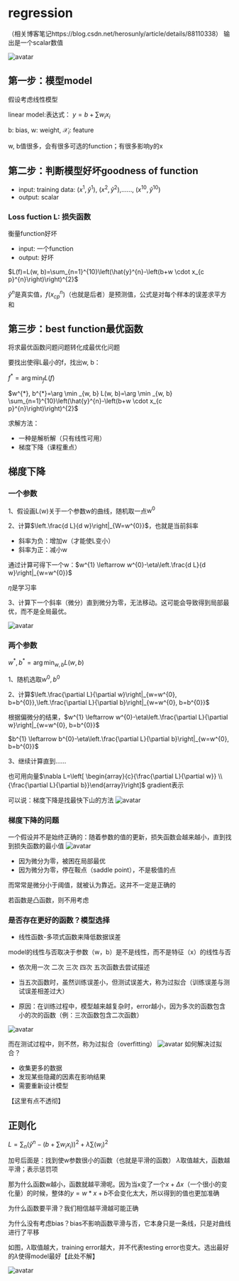 # regression
（相关博客笔记https://blog.csdn.net/herosunly/article/details/88110338）
输出是一个scalar数值

![avatar](pic/1.png)

## 第一步：模型model
假设考虑线性模型

linear model:表达式：
$y=b+\sum w_{i} x_{i}$

b: bias, w: weight, $\mathcal{X}_{i}$: feature

w, b值很多，会有很多可选的function；有很多影响y的x

## 第二步：判断模型好坏goodness of function

* input: training data: $\left(x^{1}, \hat{y}^{1}\right)$, $\left(x^{2}, \hat{y}^{2}\right)$,……, $\left(x^{10}, \hat{y}^{10}\right)$
* output: scalar
### Loss fuction L: 损失函数
衡量function好坏

* input: 一个function
* output: 好坏

$L(f)=L(w, b)=\sum_{n=1}^{10}\left(\hat{y}^{n}-\left(b+w \cdot x_{c p}^{n}\right)\right)^{2}$

$\hat{y}^{n}$是真实值，$f\left(x_{c p}^{n}\right)$（也就是后者）是预测值，公式是对每个样本的误差求平方和

## 第三步：best function最优函数

将求最优函数问题问题转化成最优化问题

要找出使得L最小的f，找出w, b：

$f^{*}=\arg \min _{f} L(f)$

$w^{*}, b^{*}=\arg \min _{w, b} L(w, b)=\arg \min _{w, b} \sum_{n=1}^{10}\left(\hat{y}^{n}-\left(b+w \cdot x_{c p}^{n}\right)\right)^{2}$

求解方法：

* 一种是解析解（只有线性可用）
* 梯度下降（课程重点）

## 梯度下降

### 一个参数

1、假设画L(w)关于一个参数w的曲线，随机取一点$\mathrm{w}^{0}$

2、计算$\left.\frac{d L}{d w}\right|_{W=w^{0}}$，也就是当前斜率
* 斜率为负：增加w（才能使L变小）
* 斜率为正：减小w

通过计算可得下一个w：$w^{1} \leftarrow w^{0}-\eta\left.\frac{d L}{d w}\right|_{w=w^{0}}$

$\eta$是学习率

3、计算下一个斜率（微分）直到微分为零，无法移动。这可能会导致得到局部最优，而不是全局最优。

![avatar](pic/2.png)

### 两个参数
$w^{*}, b^{*}=\arg \min _{w, b} L(w, b)$

1、随机选取$w^{0}, b^{0}$

2、计算$\left.\frac{\partial L}{\partial w}\right|_{w=w^{0}, b=b^{0}},\left.\frac{\partial L}{\partial b}\right|_{w=w^{0}, b=b^{0}}$

根据偏微分的结果，$w^{1} \leftarrow w^{0}-\eta\left.\frac{\partial L}{\partial w}\right|_{w=w^{0}, b=b^{0}}$

$b^{1} \leftarrow b^{0}-\eta\left.\frac{\partial L}{\partial b}\right|_{w=w^{0}, b=b^{0}}$

3、继续计算直到……

也可用向量$\nabla L=\left[ \begin{array}{c}{\frac{\partial L}{\partial w}} \\ {\frac{\partial L}{\partial b}}\end{array}\right]$ gradient表示

可以说：梯度下降是找最快下山的方法
![avatar](pic/3.png)

### 梯度下降的问题

一个假设并不是始终正确的：随着参数的值的更新，损失函数会越来越小，直到找到损失函数的最小值
![avatar](pic/4.png)

* 因为微分为零，被困在局部最优
* 因为微分为零，停在鞍点（saddle point），不是极值的点

而常常是微分小于阈值，就被认为靠近。这并不一定是正确的

若函数是凸函数，则不用考虑

### 是否存在更好的函数？模型选择

* 线性函数-多项式函数来降低数据误差

model的线性与否取决于参数（w，b）是不是线性，而不是特征（x）的线性与否

* 依次用一次 二次 三次 四次 五次函数去尝试描述

* 当五次函数时，虽然训练误差小，但测试误差大，称为过拟合（训练误差与测试误差相差过大）

* 原因：在训练过程中，模型越来越复杂时，error越小，因为多次的函数包含小的次的函数（例：三次函数包含二次函数）

![avatar](pic/5.png)

而在测试过程中，则不然，称为过拟合（overfitting）
![avatar](pic/6.png)
如何解决过拟合？

* 收集更多的数据
* 发现某些隐藏的因素在影响结果
* 需要重新设计模型

【这里有点不透彻】

## 正则化

$L=\sum_{n}\left(\hat{y}^{n}-\left(b+\sum w_{i} x_{i}\right)\right)^{2}+\lambda \sum\left(w_{i}\right)^{2}$

加号后面是：找到使w参数很小的函数（也就是平滑的函数）
$\lambda$取值越大，函数越平滑；表示惩罚项

那为什么函数w越小，函数就越平滑呢。因为当x变了一个$x+\Delta x$（一个很小的变化量）的时候，整体的$y=w * x+b$不会变化太大，所以得到的值也更加准确

为什么函数要平滑？我们相信越平滑越可能正确

为什么没有考虑bias？bias不影响函数平滑与否，它本身只是一条线，只是对曲线进行了平移

如图，$\lambda$取值越大，training error越大，并不代表testing error也变大。选出最好的$\lambda$使得model最好【此处不解】

![avatar](pic/7.png)